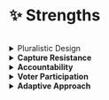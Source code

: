 # ✨ Strengths

<figure><img src="../.gitbook/assets/strenghtShips.png" alt=""><figcaption></figcaption></figure>

<details>

<summary>Pluralistic Design</summary>

Pluralism is our primary design consideration. Nearly all of the coordination, creativity, and decision-making is left up to the individual Grant Ships.

</details>

<details>

<summary><strong>Capture Resistance</strong></summary>

This game decomposes the traditional, centralized grants-giving committee pattern and distributes power and responsibility among Grant Ships, Referees, and the voting community - each serving as a check and balance on the others.

</details>

<details>

<summary><strong>Accountability</strong></summary>

Each Grant Ship is incentivized to monitor, document, and report on progress made by grant recipients. Grant recipients are incentivized to produce results and disclose progress to receive more funding in the following season.

</details>

<details>

<summary><strong>Voter Participation</strong></summary>

This game is a spectator sport, designed to be fun to play and watch. This is necessary to ensure the ecosystem stays involved and provides the right incentives and signals.

</details>

<details>

<summary><strong>Adaptive Approach</strong></summary>

Through token-weighted voting, Arbitrum DAO creates the selective pressure that forces Grant Ships to evolve. As Arbitrum evolves, so will its grants program.

</details>

